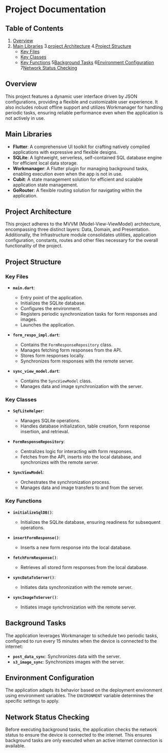 # Project Documentation

## Table of Contents

1. [Overview](#overview)
2. [Main Libraries](#main-libraries)
3.[project Architecture](#project_architecture)
4.[Project Structure](#project-structure)
    - [Key Files](#key-files)
    - [Key Classes](#key-classes)
    - [Key Functions](#key-functions)
5[Background Tasks](#background-tasks)
6[Environment Configuration](#environment-configuration)
7[Network Status Checking](#network-status-checking)

## Overview

This project features a dynamic user interface driven by JSON configurations, providing a flexible and customizable user experience.
It also includes robust offline support and utilizes Workmanager for handling periodic tasks, ensuring reliable performance even when the application is not actively in use.

## Main Libraries

- **Flutter**: A comprehensive UI toolkit for crafting natively compiled applications with expressive and flexible designs.
- **SQLite**: A lightweight, serverless, self-contained SQL database engine for efficient local data storage.
- **Workmanager**: A Flutter plugin for managing background tasks, enabling execution even when the app is not in use.
- **Cubit**: A state management solution for efficient and scalable application state management.
- **GoRouter**: A flexible routing solution for navigating within the application.

## Project Architecture
This project adheres to the MVVM (Model-View-ViewModel) architecture, encompassing three distinct layers: Data, Domain, and Presentation.
Additionally, the Infrastructure module consolidates utilities, application configuration, constants, routes and other files necessary for the overall functionality of the project.

## Project Structure

### Key Files

- **`main.dart`**:
    - Entry point of the application.
    - Initializes the SQLite database.
    - Configures the environment.
    - Registers periodic synchronization tasks for form responses and images.
    - Launches the application.

- **`form_respo_impl.dart`**:
    - Contains the `FormResponseRepository` class.
    - Manages fetching form responses from the API.
    - Stores form responses locally.
    - Synchronizes form responses with the remote server.

- **`sync_view_model.dart`**:
    - Contains the `SyncViewModel` class.
    - Manages data and image synchronization with the server.

### Key Classes

- **`SqfLiteHelper`**:
    - Manages SQLite operations.
    - Handles database initialization, table creation, form response insertion, and retrieval.

- **`FormResponseRepository`**:
    - Centralizes logic for interacting with form responses.
    - Fetches from the API, inserts into the local database, and synchronizes with the remote server.

- **`SyncViewModel`**:
    - Orchestrates the synchronization process.
    - Manages data and image transfers to and from the server.

### Key Functions

- **`initializeSqlDB()`**:
    - Initializes the SQLite database, ensuring readiness for subsequent operations.

- **`insertFormResponse()`**:
    - Inserts a new form response into the local database.

- **`fetchFormResponse()`**:
    - Retrieves all stored form responses from the local database.

- **`syncDataToServer()`**:
    - Initiates data synchronization with the remote server.

- **`syncImageToServer()`**:
    - Initiates image synchronization with the remote server.

## Background Tasks

The application leverages Workmanager to schedule two periodic tasks, configured to run every 15 minutes when the device is connected to the internet:

- **`post_data_sync`**: Synchronizes data with the server.
- **`s3_image_sync`**: Synchronizes images with the server.

## Environment Configuration

The application adapts its behavior based on the deployment environment using environment variables. The `ENVIRONMENT` variable determines the specific settings to apply.

## Network Status Checking

Before executing background tasks, the application checks the network status to ensure the device is connected to the internet. This ensures background tasks are only executed when an active internet connection is available.

